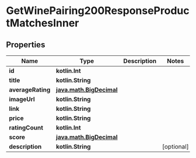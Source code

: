 
# GetWinePairing200ResponseProductMatchesInner

## Properties
| Name | Type | Description | Notes |
| ------------ | ------------- | ------------- | ------------- |
| **id** | **kotlin.Int** |  |  |
| **title** | **kotlin.String** |  |  |
| **averageRating** | [**java.math.BigDecimal**](java.math.BigDecimal.md) |  |  |
| **imageUrl** | **kotlin.String** |  |  |
| **link** | **kotlin.String** |  |  |
| **price** | **kotlin.String** |  |  |
| **ratingCount** | **kotlin.Int** |  |  |
| **score** | [**java.math.BigDecimal**](java.math.BigDecimal.md) |  |  |
| **description** | **kotlin.String** |  |  [optional] |



